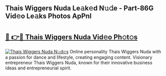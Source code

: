 ## Thais Wiggers Nuda Le𝚊k𝚎d N𝚞𝚍e - Part-86G Vid𝚎o Le𝚊ks Photos ApPnl

# <h2><a href="http://fbdqgqf.evod.top/?m=Thais+Wiggers+Nuda">🔗 👉🔴 Thais Wiggers Nuda Vid𝚎o Ph𝚘t𝚘s</a></h2>

[![Thais Wiggers Nuda N𝚞d𝚎s](https://i.imgur.com/8V9OHl7.gif)](http://fbdqgqf.evod.top/?m=Thais+Wiggers+Nuda)
Online personality Thais Wiggers Nuda with a passion for dance and lifestyle, creating engaging content. Visionary entrepreneur Thais Wiggers Nuda, known for their innovative business ideas and entrepreneurial spirit. 
